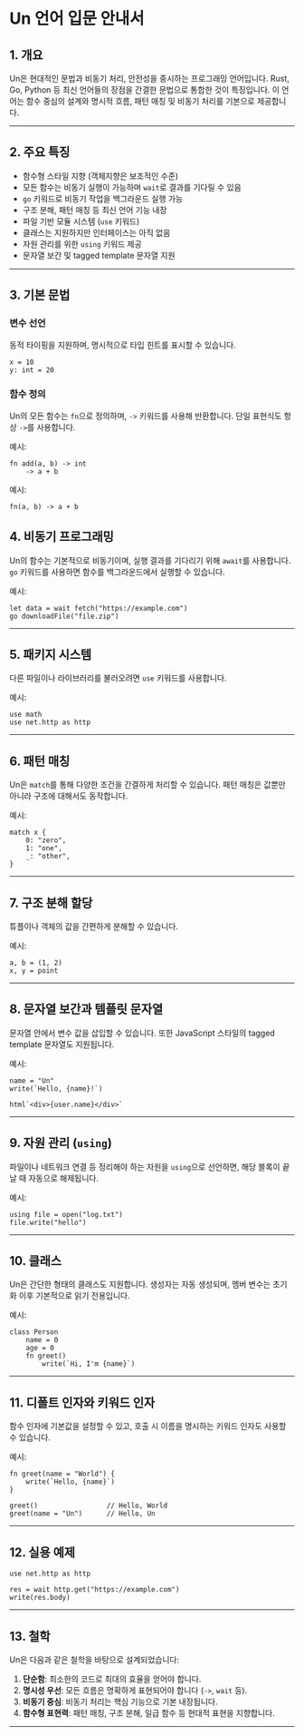 
# Un 언어 입문 안내서

## 1. 개요

Un은 현대적인 문법과 비동기 처리, 안전성을 중시하는 프로그래밍 언어입니다. Rust, Go, Python 등 최신 언어들의 장점을 간결한 문법으로 통합한 것이 특징입니다.
이 언어는 함수 중심의 설계와 명시적 흐름, 패턴 매칭 및 비동기 처리를 기본으로 제공합니다.

---

## 2. 주요 특징

* 함수형 스타일 지향 (객체지향은 보조적인 수준)
* 모든 함수는 비동기 실행이 가능하며 `wait`로 결과를 기다릴 수 있음
* `go` 키워드로 비동기 작업을 백그라운드 실행 가능
* 구조 분해, 패턴 매칭 등 최신 언어 기능 내장
* 파일 기반 모듈 시스템 (`use` 키워드)
* 클래스는 지원하지만 인터페이스는 아직 없음
* 자원 관리를 위한 `using` 키워드 제공
* 문자열 보간 및 tagged template 문자열 지원

---

## 3. 기본 문법

### 변수 선언

동적 타이핑을 지원하며, 명시적으로 타입 힌트를 표시할 수 있습니다.

```
x = 10
y: int = 20
```

### 함수 정의

Un의 모든 함수는 `fn`으로 정의하며, `->` 키워드를 사용해 반환합니다.
단일 표현식도 항상 `->`를 사용합니다.

예시:

```
fn add(a, b) -> int
    -> a + b
```

예시:

```
fn(a, b) -> a + b
```


## 4. 비동기 프로그래밍

Un의 함수는 기본적으로 비동기이며, 실행 결과를 기다리기 위해 `await`를 사용합니다.
`go` 키워드를 사용하면 함수를 백그라운드에서 실행할 수 있습니다.

예시:

```
let data = wait fetch("https://example.com")
go downloadFile("file.zip")
```

---

## 5. 패키지 시스템

다른 파일이나 라이브러리를 불러오려면 `use` 키워드를 사용합니다.

예시:

```
use math
use net.http as http
```

---

## 6. 패턴 매칭

Un은 `match`를 통해 다양한 조건을 간결하게 처리할 수 있습니다.
패턴 매칭은 값뿐만 아니라 구조에 대해서도 동작합니다.

예시:

```
match x {
    0: "zero",
    1: "one",
    _: "other",
}
```

---

## 7. 구조 분해 할당

튜플이나 객체의 값을 간편하게 분해할 수 있습니다.

예시:

```
a, b = (1, 2)
x, y = point
```

---

## 8. 문자열 보간과 템플릿 문자열

문자열 안에서 변수 값을 삽입할 수 있습니다.
또한 JavaScript 스타일의 tagged template 문자열도 지원됩니다.

예시:

```
name = "Un"
write(`Hello, {name}!`)

html`<div>{user.name}</div>`
```

---

## 9. 자원 관리 (`using`)

파일이나 네트워크 연결 등 정리해야 하는 자원을 `using`으로 선언하면, 해당 블록이 끝날 때 자동으로 해제됩니다.

예시:

```
using file = open("log.txt")
file.write("hello")
```

---

## 10. 클래스

Un은 간단한 형태의 클래스도 지원합니다. 생성자는 자동 생성되며, 멤버 변수는 초기화 이후 기본적으로 읽기 전용입니다.

예시:

```
class Person
    name = 0
    age = 0
    fn greet() 
        write(`Hi, I'm {name}`)
```

---

## 11. 디폴트 인자와 키워드 인자

함수 인자에 기본값을 설정할 수 있고, 호출 시 이름을 명시하는 키워드 인자도 사용할 수 있습니다.

예시:

```
fn greet(name = "World") {
    write(`Hello, {name}`)
}

greet()                 // Hello, World
greet(name = "Un")      // Hello, Un
```

---

## 12. 실용 예제

```
use net.http as http

res = wait http.get("https://example.com")
write(res.body)
```

---

## 13. 철학

Un은 다음과 같은 철학을 바탕으로 설계되었습니다:

1. **단순함**: 최소한의 코드로 최대의 효율을 얻어야 합니다.
2. **명시성 우선**: 모든 흐름은 명확하게 표현되어야 합니다 (`->`, `wait` 등).
3. **비동기 중심**: 비동기 처리는 핵심 기능으로 기본 내장됩니다.
4. **함수형 표현력**: 패턴 매칭, 구조 분해, 일급 함수 등 현대적 표현을 지향합니다.

---